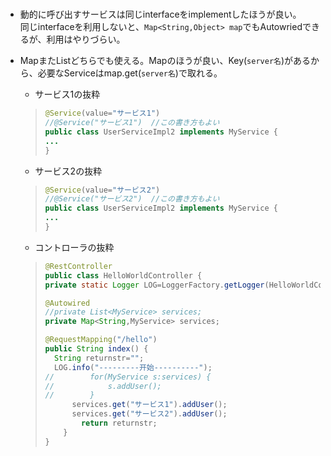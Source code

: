 # 

- 動的に呼び出すサービスは同じinterfaceをimplementしたほうが良い。  
  同じinterfaceを利用しないと、`Map<String,Object> map`でもAutowriedできるが、利用はやりづらい。  
- MapまたListどちらでも使える。Mapのほうが良い、Key(`server名`)があるから、必要なServiceはmap.get(`server名`)で取れる。

    - サービス1の抜粋  
    >
    > ``` java
    > @Service(value="サービス1")
    > //@Service("サービス1")  //この書き方もよい
    > public class UserServiceImpl2 implements MyService {
    > ...
    > }
    > ```



    - サービス2の抜粋  
    >
    > ``` java
    > @Service(value="サービス2")
    > //@Service("サービス2")  //この書き方もよい
    > public class UserServiceImpl2 implements MyService {
    > ...
    > }
    > ```

   - コントローラの抜粋  
    >  
    > ``` java
    > @RestController
    > public class HelloWorldController {
	> private static Logger LOG=LoggerFactory.getLogger(HelloWorldController.class);
	>
	> @Autowired
    > //private List<MyService> services;
	> private Map<String,MyService> services;
	>
    > @RequestMapping("/hello")
    > public String index() {
    > 	String returnstr="";
    > 	LOG.info("---------开始----------");
    > //     	for(MyService s:services) {
    > //    		s.addUser();
    > //    	}
    >     	services.get("サービス1").addUser();
    >     	services.get("サービス2").addUser();
    >         return returnstr;
    >     }
    > }
    > ```